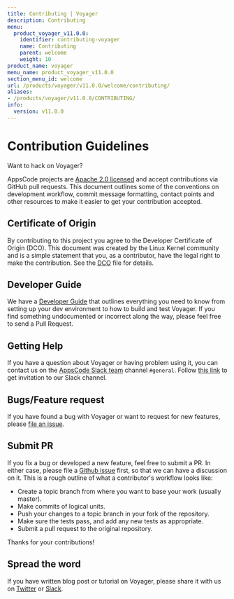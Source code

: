 ```yaml
---
title: Contributing | Voyager
description: Contributing
menu:
  product_voyager_v11.0.0:
    identifier: contributing-voyager
    name: Contributing
    parent: welcome
    weight: 10
product_name: voyager
menu_name: product_voyager_v11.0.0
section_menu_id: welcome
url: /products/voyager/v11.0.0/welcome/contributing/
aliases:
- /products/voyager/v11.0.0/CONTRIBUTING/
info:
  version: v11.0.0
---
```


# Contribution Guidelines
Want to hack on Voyager?

AppsCode projects are [Apache 2.0 licensed](https://github.com/appscode/voyager/blob/master/LICENSE) and accept contributions via
GitHub pull requests.  This document outlines some of the conventions on
development workflow, commit message formatting, contact points and other
resources to make it easier to get your contribution accepted.

## Certificate of Origin

By contributing to this project you agree to the Developer Certificate of
Origin (DCO). This document was created by the Linux Kernel community and is a
simple statement that you, as a contributor, have the legal right to make the
contribution. See the [DCO](https://github.com/appscode/voyager/blob/master/DCO) file for details.

## Developer Guide

We have a [Developer Guide](/products/voyager/v11.0.0/setup/developer-guide/overview) that outlines everything you need to know from setting up your
dev environment to how to build and test Voyager. If you find something undocumented or incorrect along the way,
please feel free to send a Pull Request.

## Getting Help

If you have a question about Voyager or having problem using it, you can contact us on the [AppsCode Slack team](https://appscode.slack.com/messages/C0XQFLGRM/details/) channel `#general`. Follow [this link](https://slack.appscode.com) to get invitation to our Slack channel.

## Bugs/Feature request

If you have found a bug with Voyager or want to request for new features, please [file an issue](https://github.com/appscode/voyager/issues/new).

## Submit PR

If you fix a bug or developed a new feature, feel free to submit a PR. In either case, please file a [Github issue](https://github.com/appscode/voyager/issues/new) first, so that we can have a discussion on it. This is a rough outline of what a contributor's workflow looks like:


- Create a topic branch from where you want to base your work (usually master).
- Make commits of logical units.
- Push your changes to a topic branch in your fork of the repository.
- Make sure the tests pass, and add any new tests as appropriate.
- Submit a pull request to the original repository.

Thanks for your contributions!

## Spread the word

If you have written blog post or tutorial on Voyager, please share it with us on [Twitter](https://twitter.com/AppsCodeHQ) or [Slack](https://slack.appscode.com).
